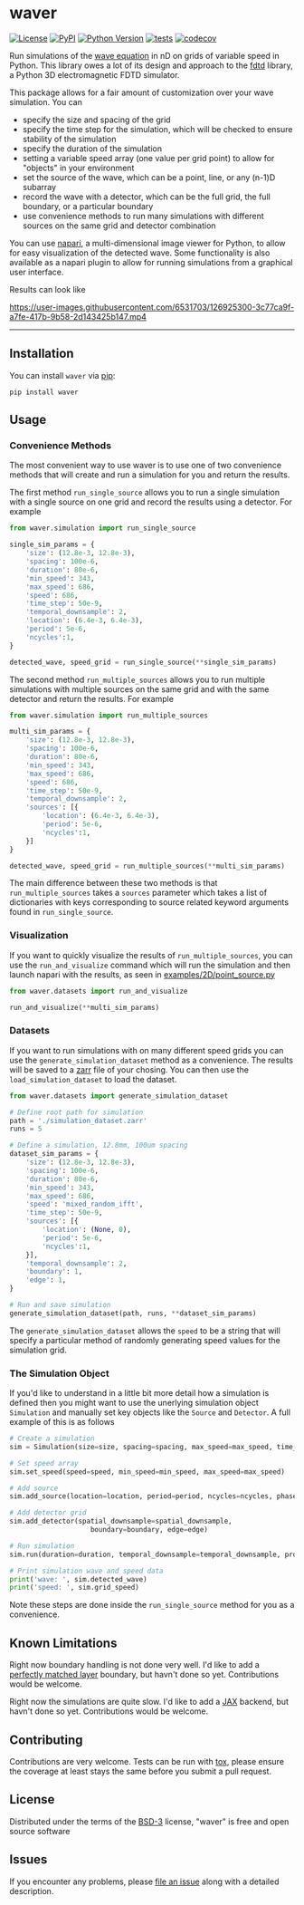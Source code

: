# waver

[![License](https://img.shields.io/pypi/l/waver.svg?color=green)](https://github.com/sofroniewn/waver/raw/master/LICENSE)
[![PyPI](https://img.shields.io/pypi/v/waver.svg?color=green)](https://pypi.org/project/waver)
[![Python Version](https://img.shields.io/pypi/pyversions/waver.svg?color=green)](https://python.org)
[![tests](https://github.com/sofroniewn/waver/workflows/tests/badge.svg)](https://github.com/sofroniewn/waver/actions)
[![codecov](https://codecov.io/gh/sofroniewn/waver/branch/main/graph/badge.svg?token=QBP7K6YUT7)](https://codecov.io/gh/sofroniewn/waver)

Run simulations of the [wave equation](https://en.wikipedia.org/wiki/Wave_equation) in nD on grids of variable speed in Python. This library owes a lot of its design and approach to the [fdtd](https://github.com/flaport/fdtd) library, a Python 3D electromagnetic FDTD simulator.

This package allows for a fair amount of customization over your wave simulation. You can
 - specify the size and spacing of the grid
 - specify the time step for the simulation, which will be checked to ensure stability of the simulation
 - specify the duration of the simulation
 - setting a variable speed array (one value per grid point) to allow for "objects" in your environment
 - set the source of the wave, which can be a point, line, or any (n-1)D subarray
 - record the wave with a detector, which can be the full grid, the full boundary, or a particular boundary
 - use convenience methods to run many simulations with different sources on the same grid and detector combination

You can use [napari](https://napari.org/), a multi-dimensional image viewer for Python, to allow for easy visualization of the detected wave. Some functionality is also available as a napari plugin to allow for running simulations from a graphical user interface.

Results can look like

https://user-images.githubusercontent.com/6531703/126925300-3c77ca9f-a7fe-417b-9b58-2d143425b147.mp4

----------------------------------

## Installation

You can install `waver` via [pip]:

    pip install waver

## Usage

### Convenience Methods

The most convenient way to use waver is to use one of two convenience methods that will create and run a simulation
for you and return the results.

The first method `run_single_source` allows you to run a single simulation with a single source on one grid and 
record the results using a detector. For example

```python
from waver.simulation import run_single_source

single_sim_params = {
    'size': (12.8e-3, 12.8e-3),
    'spacing': 100e-6,
    'duration': 80e-6,
    'min_speed': 343,
    'max_speed': 686,
    'speed': 686,
    'time_step': 50e-9,
    'temporal_downsample': 2,
    'location': (6.4e-3, 6.4e-3),
    'period': 5e-6,
    'ncycles':1,
}

detected_wave, speed_grid = run_single_source(**single_sim_params)
```

The second method `run_multiple_sources` allows you to run multiple simulations with multiple sources on the same
grid and with the same detector and return the results. For example

```python
from waver.simulation import run_multiple_sources

multi_sim_params = {
    'size': (12.8e-3, 12.8e-3),
    'spacing': 100e-6,
    'duration': 80e-6,
    'min_speed': 343,
    'max_speed': 686,
    'speed': 686,
    'time_step': 50e-9,
    'temporal_downsample': 2,
    'sources': [{
        'location': (6.4e-3, 6.4e-3),
        'period': 5e-6,
        'ncycles':1,
    }]
}

detected_wave, speed_grid = run_multiple_sources(**multi_sim_params)
```

The main difference between these two methods is that `run_multiple_sources` takes a `sources` parameter which takes a list 
of dictionaries with keys corresponding to source related keyword arguments found in `run_single_source`.

### Visualization

If you want to quickly visualize the results of `run_multiple_sources`, you can use the `run_and_visualize` command which will 
run the simulation and then launch napari with the results, as seen in [examples/2D/point_source.py](./examples/2D/point_source.py)

```python
from waver.datasets import run_and_visualize

run_and_visualize(**multi_sim_params)
```

### Datasets

If you want to run simulations with on many different speed grids you can use the `generate_simulation_dataset` method as a convenience. The results will be saved to a [zarr](https://zarr.readthedocs.io/en/stable/) file of your chosing. You can then use the `load_simulation_dataset` to load the dataset.

```python
from waver.datasets import generate_simulation_dataset

# Define root path for simulation
path = './simulation_dataset.zarr'
runs = 5

# Define a simulation, 12.8mm, 100um spacing
dataset_sim_params = {
    'size': (12.8e-3, 12.8e-3),
    'spacing': 100e-6,
    'duration': 80e-6,
    'min_speed': 343,
    'max_speed': 686,
    'speed': 'mixed_random_ifft',
    'time_step': 50e-9,
    'sources': [{
        'location': (None, 0),
        'period': 5e-6,
        'ncycles':1,
    }],
    'temporal_downsample': 2,
    'boundary': 1,
    'edge': 1,
}

# Run and save simulation
generate_simulation_dataset(path, runs, **dataset_sim_params)
```

The `generate_simulation_dataset` allows the `speed` to be a string that will specify a particular method of randomly generating speed values for the simulation grid.

### The Simulation Object

If you'd like to understand in a little bit more detail how a simulation is defined then you might want to use the unerlying simulation object `Simulation` and manually set key objects like the `Source` and `Detector`. A full example of this is as follows

```python
# Create a simulation
sim = Simulation(size=size, spacing=spacing, max_speed=max_speed, time_step=time_step)

# Set speed array
sim.set_speed(speed=speed, min_speed=min_speed, max_speed=max_speed)

# Add source
sim.add_source(location=location, period=period, ncycles=ncycles, phase=phase)

# Add detector grid
sim.add_detector(spatial_downsample=spatial_downsample,
                    boundary=boundary, edge=edge)

# Run simulation
sim.run(duration=duration, temporal_downsample=temporal_downsample, progress=progress, leave=leave)

# Print simulation wave and speed data
print('wave: ', sim.detected_wave)
print('speed: ', sim.grid_speed)
```

Note these steps are done inside the `run_single_source` method for you as a convenience.

## Known Limitations

Right now boundary handling is not done very well. I'd like to add a [perfectly matched layer](https://en.wikipedia.org/wiki/Perfectly_matched_layer) boundary, but havn't done so yet. Contributions would be welcome.

Right now the simulations are quite slow. I'd like to add a [JAX](https://github.com/google/jax) backend, but 
havn't done so yet. Contributions would be welcome.

## Contributing

Contributions are very welcome. Tests can be run with [tox], please ensure
the coverage at least stays the same before you submit a pull request.

## License

Distributed under the terms of the [BSD-3] license,
"waver" is free and open source software

## Issues

If you encounter any problems, please [file an issue] along with a detailed description.

[napari]: https://github.com/napari/napari
[Cookiecutter]: https://github.com/audreyr/cookiecutter
[@napari]: https://github.com/napari
[MIT]: http://opensource.org/licenses/MIT
[BSD-3]: http://opensource.org/licenses/BSD-3-Clause
[GNU GPL v3.0]: http://www.gnu.org/licenses/gpl-3.0.txt
[GNU LGPL v3.0]: http://www.gnu.org/licenses/lgpl-3.0.txt
[Apache Software License 2.0]: http://www.apache.org/licenses/LICENSE-2.0
[Mozilla Public License 2.0]: https://www.mozilla.org/media/MPL/2.0/index.txt
[cookiecutter-napari-plugin]: https://github.com/napari/cookiecutter-napari-plugin
[file an issue]: https://github.com/sofroniewn/waver/issues
[napari]: https://github.com/napari/napari
[tox]: https://tox.readthedocs.io/en/latest/
[pip]: https://pypi.org/project/pip/
[PyPI]: https://pypi.org/
